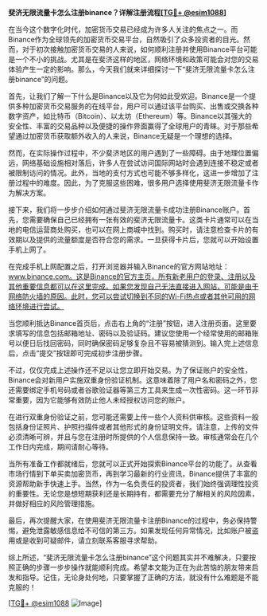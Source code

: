 **斐济无限流量卡怎么注册binance？详解注册流程[[TG💪+ @esim1088](https://t.me/s/esim1088)]**

在当今这个数字化时代，加密货币交易已经成为许多人关注的焦点之一。而Binance作为全球领先的加密货币交易平台，自然吸引了众多投资者的目光。然而，对于初次接触加密货币交易的人来说，如何顺利注册并使用Binance平台可能是一个不小的挑战。尤其是在斐济这样的地区，网络环境和政策可能会对您的交易体验产生一定的影响。那么，今天我们就来详细探讨一下“斐济无限流量卡怎么注册binance”的问题。

首先，让我们了解一下什么是Binance以及它为何如此受欢迎。Binance是一个提供多种加密货币交易服务的在线平台，用户可以通过该平台购买、出售或交换各种数字资产，如比特币（Bitcoin）、以太坊（Ethereum）等。Binance以其强大的安全性、丰富的交易品种以及便捷的操作界面赢得了全球用户的青睐。对于那些希望通过加密货币获取额外收入的人来说，Binance无疑是一个理想的选择。

然而，在实际操作过程中，不少斐济地区的用户遇到了一些障碍。由于地理位置偏远，网络基础设施相对落后，许多人在尝试访问国际网站时会遇到连接不稳定或者被限制访问的情况。此外，当地的支付方式也可能不够多样化，这进一步增加了注册过程中的难度。因此，为了克服这些困难，很多用户选择使用斐济无限流量卡作为解决方案。

接下来，我们将一步步介绍如何通过斐济无限流量卡成功注册Binance账户。首先，您需要确保自己已经拥有一张有效的斐济无限流量卡。这类卡片通常可以在当地的电信运营商处购买，也可以在网上商城中找到。购买时，请注意检查卡片的有效期以及提供的流量额度是否符合您的需求。一旦获得卡片后，您就可以开始设置手机上网了。

在完成手机上网配置之后，打开浏览器并输入Binance的官方网站地址：www.binance.com。这是Binance的官方主页，所有新老用户的登录、注册以及其他重要信息都可以在这里完成。如果您发现自己无法直接进入网站，可能是由于网络防火墙的原因。此时，您可以尝试切换到不同的Wi-Fi热点或者其他可用的网络环境进行尝试。

当您顺利抵达Binance首页后，点击右上角的“注册”按钮，进入注册页面。这里要求填写的信息包括邮箱地址、密码以及验证码。建议您使用一个经常使用的邮箱账号以便日后找回密码，同时确保密码足够复杂且不容易被猜测到。输入完上述信息后，点击“提交”按钮即可完成初步注册步骤。

不过，仅仅完成上述操作还不足以让您立即开始交易。为了保证账户的安全性，Binance会对新用户实施双重身份验证机制。这意味着除了用户名和密码之外，您还需要绑定手机号码或者谷歌验证器等第三方工具来生成一次性密码。这一环节非常重要，因为它能够有效防止他人未经授权访问您的账户。

在进行双重身份验证之前，您可能还需要上传一些个人资料供审核。这些资料一般包括身份证照片、护照扫描件或者其他形式的身份证明文件。请注意，上传的文件必须清晰可辨，并且与您在注册时所提供的个人信息保持一致。审核通常会在几个工作日内完成，期间请耐心等待。

当所有准备工作都就绪后，您就可以正式开始探索Binance平台的功能了。从查看市场行情到下单买卖加密货币，再到学习最新的行业资讯，Binance提供了丰富的资源帮助新手快速上手。当然，作为一名负责任的投资者，我们始终强调理性投资的重要性。无论您是想短期获利还是长期持有，都需要充分了解相关的风险因素，并做好相应的风险管理措施。

最后，再次提醒大家，在使用斐济无限流量卡注册Binance的过程中，务必保持警惕，避免泄露敏感信息给不可信的第三方。如果发现任何异常情况，比如账户被盗用或是收到可疑邮件，请立刻联系客服寻求帮助。

综上所述，“斐济无限流量卡怎么注册binance”这个问题其实并不难解决，只要按照正确的步骤一步步操作就能顺利完成。希望本文能为正在为此苦恼的朋友带来启发和指导。记住，无论身处何地，只要掌握了正确的方法，就没有什么难题是不能克服的！

[[TG💪+ @esim1088](https://t.me/s/esim1088) ![Image](https://i.postimg.cc/4NQfJmqS/Snipaste-2025-05-13-00-14-12.png)]